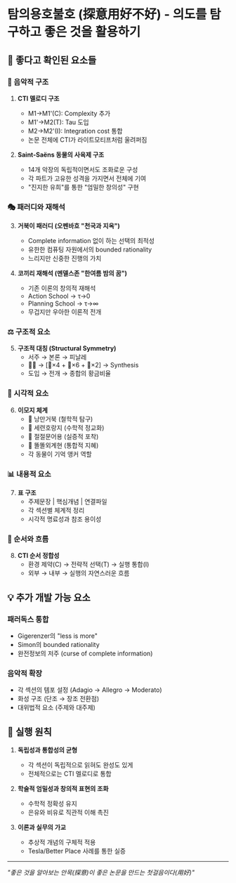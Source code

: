 # 탐의용호불호 (探意用好不好) - 의도를 탐구하고 좋은 것을 활용하기

## 📝 좋다고 확인된 요소들

### 🎼 음악적 구조
1. **CTI 멜로디 구조**
   - M1→M1'(C): Complexity 추가
   - M1'→M2(T): Tau 도입
   - M2→M2'(I): Integration cost 통합
   - 논문 전체에 CTI가 라이트모티프처럼 울려퍼짐

2. **Saint-Saëns 동물의 사육제 구조**
   - 14개 악장의 독립적이면서도 조화로운 구성
   - 각 파트가 고유한 성격을 가지면서 전체에 기여
   - "진지한 유희"를 통한 "엄밀한 창의성" 구현

### 🎭 패러디와 재해석
3. **거북이 패러디 (오펜바흐 "천국과 지옥")**
   - Complete information 없이 하는 선택의 최적성
   - 유한한 컴퓨팅 자원에서의 bounded rationality
   - 느리지만 신중한 진행의 가치

4. **코끼리 재해석 (멘델스존 "한여름 밤의 꿈")**
   - 기존 이론의 창의적 재해석
   - Action School → τ→0
   - Planning School → τ→∞
   - 무겁지만 우아한 이론적 전개

### ⚖️ 구조적 요소
5. **구조적 대칭 (Structural Symmetry)**
   - 서주 → 본론 → 피날레
   - 🐢🎹 → [🐅×4 + 🐙×6 + 👾×2] → Synthesis
   - 도입 → 전개 → 종합의 황금비율

### 🎨 시각적 요소
6. **이모지 체계**
   - 🐢 낭만거북 (철학적 탐구)
   - 🐅 세련호랑지 (수학적 정교화)
   - 🐙 절절문어용 (실증적 포착)
   - 👾 똘똘외계현 (통합적 지혜)
   - 각 동물이 기억 앵커 역할

### 📊 내용적 요소
7. **표 구조**
   - 주제문장 | 핵심개념 | 연결파일
   - 각 섹션별 체계적 정리
   - 시각적 명료성과 참조 용이성

### 🔄 순서와 흐름
8. **CTI 순서 정합성**
   - 환경 제약(C) → 전략적 선택(T) → 실행 통합(I)
   - 외부 → 내부 → 실행의 자연스러운 흐름

## 💡 추가 개발 가능 요소

### 패러독스 통합
- Gigerenzer의 "less is more" 
- Simon의 bounded rationality
- 완전정보의 저주 (curse of complete information)

### 음악적 확장
- 각 섹션의 템포 설정 (Adagio → Allegro → Moderato)
- 화성 구조 (단조 → 장조 전환점)
- 대위법적 요소 (주제와 대주제)

## 📌 실행 원칙

1. **독립성과 통합성의 균형**
   - 각 섹션이 독립적으로 읽혀도 완성도 있게
   - 전체적으로는 CTI 멜로디로 통합

2. **학술적 엄밀성과 창의적 표현의 조화**
   - 수학적 정확성 유지
   - 은유와 비유로 직관적 이해 촉진

3. **이론과 실무의 가교**
   - 추상적 개념의 구체적 적용
   - Tesla/Better Place 사례를 통한 실증

---
*"좋은 것을 알아보는 안목(探意)이*
*좋은 논문을 만드는 첫걸음이다(用好)"*
